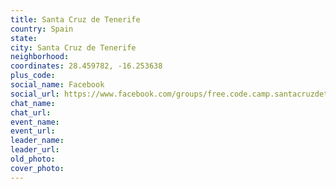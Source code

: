 ```yaml
---
title: Santa Cruz de Tenerife
country: Spain
state: 
city: Santa Cruz de Tenerife
neighborhood: 
coordinates: 28.459782, -16.253638
plus_code:
social_name: Facebook
social_url: https://www.facebook.com/groups/free.code.camp.santacruzdetenerife
chat_name:
chat_url:
event_name:
event_url:
leader_name:
leader_url:
old_photo: 
cover_photo:
---
```

